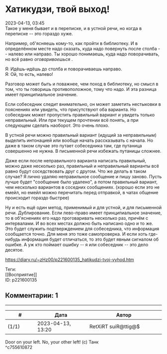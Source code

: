 Хатикудзи, твой выход!
======================

  
2023-04-13, 03:45  
 Такое у меня бывает и в переписке, и в устной речи, но когда в переписке -- это гораздо хуже.   
   
 Например, об'ясняешь кому-то, как пройти в библиотеку. И в определённом месте надо сказать, куда надо повернуть после столба -- налево или направо. Ты хорошо понимаешь, куда надо поворачивать, но всё равно  *оговариваешься*  .   
   
 Я: Идёшь-идёшь до столба и поворачиваешь направо.   
 Я: Ой, то есть, налево!   
   
 Разговор может быть и поважнее, чем поход в библиотеку, но смысл в том, что ты говоришь противоположное, тому что надо. И эта разница имеет принципиальное значение.   
   
 Если собеседник следит внимательно, он может заметить нестыковки в пояснениях или увидеть, что присутствуют оба варианта. Но собеседник может пропустить правильный вариант и увидеть только неправильный. Или при текущем прочтении всё понять, а при следующем сделать наоборот. Это очень плохо.   
   
 В устной речи можно правильный вариант (идущий за неправильным) выделить интонацией или вообще начать рассказывать с начала. Но даже в таком случае это путает собеседника там, где путаница совершенно не нужна. В письменной речи избежать путаницы сложнее.   
   
 Даже если после неправильного варианта написать правильный, можно даже несколько раз, правильный и неправильный варианты всё равно будут соседствовать друг с другом. Что же делать в таком случае? Я лично удаляю неправильное сообщение и пишу заново. Пусть лучше будет "сообщение было удалено", а потом правильный вариант, чем несколько вариантов в соседних сообщениях. (хорошо если это не емейл, но емейл можно перечитать перед отправкой, в чатах общение происходит гораздо быстрее)   
   
 Ну и есть ещё один метод, применимый и для устной, и для письменной речи. Дублирование. Если лево-право имеет принципиальное значение, то в об'яснениях его надо проговаривать несколько раз, причём с интервалами. И во всех местах должно быть написано одно и то же. Это будет служить подтверждением для собеседника, что информация сообщается точно. Для меня это тоже самопроверка. И если хоть где-нибудь информация будет отличаться, то это будет явным сигналом об ошибке. А уж кто поймает ошибку -- я или собеседник -- это дело десятое.   
  
<https://diary.ru/~zHz00/p221600135_hatikudzi-tvoj-vyhod.htm>  
  
Теги:  
[[Восприятие]]  
ID: p221600135  


Комментарии: 1
--------------

  


---



|         #         |              Дата              |                     Автор                     |           ID           |
| --- | --- | --- | --- |
| (1/1) | 2023-04-13, 13:20 | RetXiRT suiR@ttig@$ | c755610872 |

  
 Door on your left. No, your other left! (c) Танк   
 ^c755610872